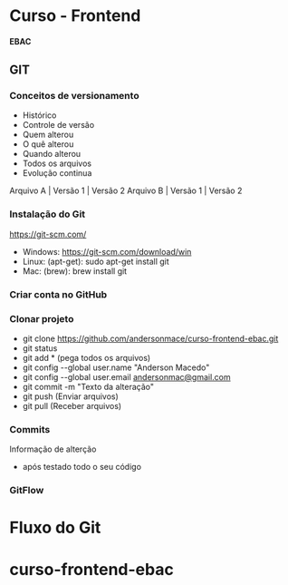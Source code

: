 # Curso - Frontend
#### EBAC

## GIT
### Conceitos de versionamento
  - Histórico
  - Controle de versão
  - Quem alterou
  - O quê alterou
  - Quando alterou
  - Todos os arquivos
  - Evolução continua

Arquivo A | Versão 1 | Versão 2
Arquivo B | Versão 1 | Versão 2

### Instalação do Git
https://git-scm.com/

  - Windows: https://git-scm.com/download/win
  - Linux: (apt-get): sudo apt-get install git
  - Mac: (brew): brew install git

### Criar conta no GitHub

### Clonar projeto
  - git clone https://github.com/andersonmace/curso-frontend-ebac.git
  - git status
  - git add * (pega todos os arquivos)
  - git config --global user.name "Anderson Macedo"
  - git config --global user.email andersonmac@gmail.com
  - git commit -m "Texto da alteração"
  - git push (Enviar arquivos)
  - git pull (Receber arquivos)

### Commits
Informação de alterção
  - após testado todo o seu código

### GitFlow
Fluxo do Git
=======
# curso-frontend-ebac
